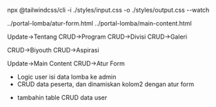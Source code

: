 npx @tailwindcss/cli -i ./styles/input.css -o ./styles/output.css --watch

../portal-lomba/atur-form.html 
../portal-lomba/main-content.html

<!-- List CRUD - Done -->
Update->Tentang
CRUD->Program
CRUD->Divisi
CRUD->Galeri

CRUD->Biyouth
CRUD->Aspirasi

Update->Main Content
CRUD->Atur Form

<!-- Kendala/Blom -->
- Logic user isi data lomba ke admin
- CRUD data peserta, dan dinamiskan kolom2 dengan atur form

<!-- Catetan dari PM Bawel -->
- tambahin table CRUD data user